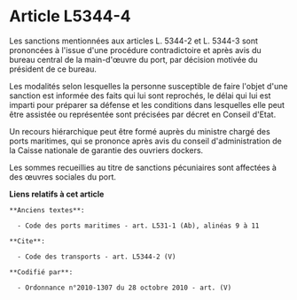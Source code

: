 # Article L5344-4

Les sanctions mentionnées aux articles L. 5344-2 et L. 5344-3 sont prononcées à l'issue d'une procédure contradictoire et
après avis du bureau central de la main-d'œuvre du port, par décision motivée du président de ce bureau. 

Les modalités selon lesquelles la personne susceptible de faire l'objet d'une sanction est informée des faits qui lui sont
reprochés, le délai qui lui est imparti pour préparer sa défense et les conditions dans lesquelles elle peut être assistée ou
représentée sont précisées par décret en Conseil d'Etat. 

Un recours hiérarchique peut être formé auprès du ministre chargé des ports maritimes, qui se prononce après avis du conseil
d'administration de la Caisse nationale de garantie des ouvriers dockers. 

Les sommes recueillies au titre de sanctions pécuniaires sont affectées à des œuvres sociales du port.

**Liens relatifs à cet article**

	**Anciens textes**:

	  - Code des ports maritimes - art. L531-1 (Ab), alinéas 9 à 11

	**Cite**:

	  - Code des transports - art. L5344-2 (V)

	**Codifié par**:

	  - Ordonnance n°2010-1307 du 28 octobre 2010 - art. (V)
